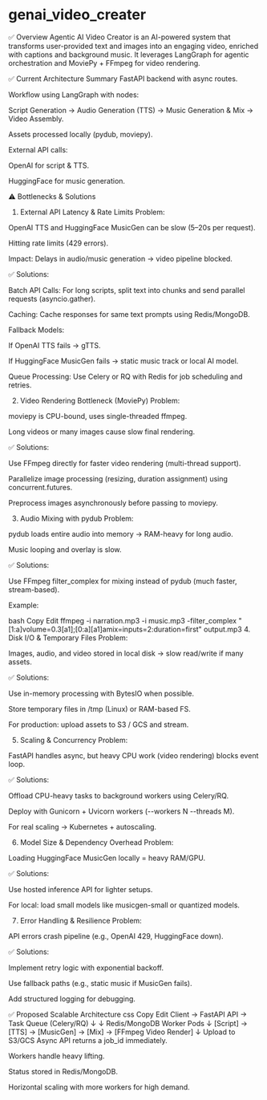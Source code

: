 # genai_video_creater

✅ Overview
Agentic AI Video Creator is an AI-powered system that transforms user-provided text and images into an engaging video, enriched with captions and background music.
It leverages LangGraph for agentic orchestration and MoviePy + FFmpeg for video rendering.

✅ Current Architecture Summary
FastAPI backend with async routes.

Workflow using LangGraph with nodes:

Script Generation → Audio Generation (TTS) → Music Generation & Mix → Video Assembly.

Assets processed locally (pydub, moviepy).

External API calls:

OpenAI for script & TTS.

HuggingFace for music generation.

⚠️ Bottlenecks & Solutions
1. External API Latency & Rate Limits
Problem:

OpenAI TTS and HuggingFace MusicGen can be slow (5–20s per request).

Hitting rate limits (429 errors).

Impact: Delays in audio/music generation → video pipeline blocked.

✅ Solutions:

Batch API Calls:
For long scripts, split text into chunks and send parallel requests (asyncio.gather).

Caching:
Cache responses for same text prompts using Redis/MongoDB.

Fallback Models:

If OpenAI TTS fails → gTTS.

If HuggingFace MusicGen fails → static music track or local AI model.

Queue Processing:
Use Celery or RQ with Redis for job scheduling and retries.

2. Video Rendering Bottleneck (MoviePy)
Problem:

moviepy is CPU-bound, uses single-threaded ffmpeg.

Long videos or many images cause slow final rendering.

✅ Solutions:

Use FFmpeg directly for faster video rendering (multi-thread support).

Parallelize image processing (resizing, duration assignment) using concurrent.futures.

Preprocess images asynchronously before passing to moviepy.

3. Audio Mixing with pydub
Problem:

pydub loads entire audio into memory → RAM-heavy for long audio.

Music looping and overlay is slow.

✅ Solutions:

Use FFmpeg filter_complex for mixing instead of pydub (much faster, stream-based).

Example:

bash
Copy
Edit
ffmpeg -i narration.mp3 -i music.mp3 -filter_complex "[1:a]volume=0.3[a1];[0:a][a1]amix=inputs=2:duration=first" output.mp3
4. Disk I/O & Temporary Files
Problem:

Images, audio, and video stored in local disk → slow read/write if many assets.

✅ Solutions:

Use in-memory processing with BytesIO when possible.

Store temporary files in /tmp (Linux) or RAM-based FS.

For production: upload assets to S3 / GCS and stream.

5. Scaling & Concurrency
Problem:

FastAPI handles async, but heavy CPU work (video rendering) blocks event loop.

✅ Solutions:

Offload CPU-heavy tasks to background workers using Celery/RQ.

Deploy with Gunicorn + Uvicorn workers (--workers N --threads M).

For real scaling → Kubernetes + autoscaling.

6. Model Size & Dependency Overhead
Problem:

Loading HuggingFace MusicGen locally = heavy RAM/GPU.

✅ Solutions:

Use hosted inference API for lighter setups.

For local: load small models like musicgen-small or quantized models.

7. Error Handling & Resilience
Problem:

API errors crash pipeline (e.g., OpenAI 429, HuggingFace down).

✅ Solutions:

Implement retry logic with exponential backoff.

Use fallback paths (e.g., static music if MusicGen fails).

Add structured logging for debugging.

✅ Proposed Scalable Architecture
css
Copy
Edit
Client → FastAPI API → Task Queue (Celery/RQ)
        ↓                          ↓
     Redis/MongoDB            Worker Pods
                                 ↓
          [Script] → [TTS] → [MusicGen] → [Mix] → [FFmpeg Video Render]
                                 ↓
                            Upload to S3/GCS
Async API returns a job_id immediately.

Workers handle heavy lifting.

Status stored in Redis/MongoDB.

Horizontal scaling with more workers for high demand.
